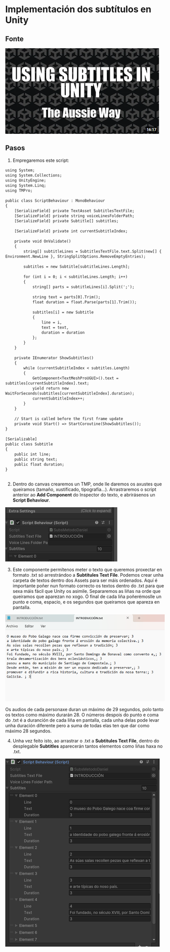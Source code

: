 # Implementación dos subtítulos en Unity

## Fonte

[![](../images/subtitulos%20portada.png)](https://www.youtube.com/watch?v=7KQt7_eWGzY)

## Pasos

1. Empregaremos este script: 

```
using System;
using System.Collections;
using UnityEngine;
using System.Linq;
using TMPro;

public class ScriptBehaviour : MonoBehaviour
{
    [SerializeField] private TextAsset SubtitlesTextFile;
    [SerializeField] private string voiceLinesFolderPath;
    [SerializeField] private Subtitle[] subtitles;

    [SerializeField] private int currentSubtitleIndex;

    private void OnValidate()
    {
        string[] subtitleLines = SubtitlesTextFile.text.Split(new[] { Environment.NewLine }, StringSplitOptions.RemoveEmptyEntries);

        subtitles = new Subtitle[subtitleLines.Length];

        for (int i = 0; i < subtitleLines.Length; i++)
        {
            string[] parts = subtitleLines[i].Split(';');

            string text = parts[0].Trim();
            float duration = float.Parse(parts[1].Trim());

            subtitles[i] = new Subtitle
            {
                line = i,
                text = text,
                duration = duration
            };
        }
    }

    private IEnumerator ShowSubtitles()
    {
        while (currentSubtitleIndex < subtitles.Length)
        {
            GetComponent<TextMeshProUGUI>().text = subtitles[currentSubtitleIndex].text;
            yield return new WaitForSeconds(subtitles[currentSubtitleIndex].duration);
            currentSubtitleIndex++;
        }
    }

    // Start is called before the first frame update
    private void Start() => StartCoroutine(ShowSubtitles());
}

[Serializable]
public class Subtitle
{
    public int line;
    public string text;
    public float duration;
}


```

2. Dentro do canvas crearemos un TMP, onde lle daremos os axustes que queiramos (tamaño, xustificado, tipografía...). Arrastraremos o script anterior ao **Add Component** do Inspector do texto, e abrirásenos un **Script Behaviour**. 


![Alt text](../images/scriptbehaviour.png)

3. Este componente permítenos meter o texto que queremos proxectar en formato .txt só arrestrándoo a **Subtitules Text File**. Podemos crear unha carpeta de textos dentro dos Assets para ser máis ordenados. Aquí é importante poñer nun formato correcto os textos dentro do .txt para que sexa máis fácil que Unity os asimile. Separaremos as liñas na orde que queiramos que aparezan no xogo. Ó final de cada liña poñerémoslle un punto e coma, espacio, e os segundos que queiramos que apareza en pantalla.

![Alt text](../images/linhas.png)

 Os audios de cada personaxe duran un máximo de 29 segundos, polo tanto os textos como máximo durarán 28. O números despois do punto e coma do .txt é a duranción de cada liña en pantalla, cada unha delas pode levar unha duración diferente pero a suma de todas elas ten que dar como máximo 28 segundos.

4. Unha vez feito isto, ao arrastrar o .txt a **Subtitules Text File**, dentro do desplegable **Subtitles** aparecerán tantos elementos como liñas haxa no .txt.

![Alt text](../images/subtitles.png)

